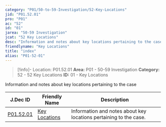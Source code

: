 ```yaml
---
category: "P01/50-to-59-Investigation/52-Key-Locations"
jid: "P01.52.01"
pro: "P01"
ac: "52"
id: "01"
jarea: "50-59 Investigation"
jcat: "52 Key Locations"
desc: "Information and notes about key locations pertaining to the case."
friendlyname: "Key Locations"
title: "index"
alias: "P01-52-01"
---
```

>[!info]- Location: P01.52.01
>**Area:** P01 - 50-59 Investigation
>**Category:** 52 - 52 Key Locations
>**ID:** 01 - Key Locations

Information and notes about key locations pertaining to the case

| J.Dec ID                                                                                   | Friendly Name                                                                                  | Description                                                       |
| ------------------------------------------------------------------------------------------ | ---------------------------------------------------------------------------------------------- | ----------------------------------------------------------------- |
| [P01.52.01](index.md) | [Key Locations](index.md) | Information and notes about key locations pertaining to the case. |

